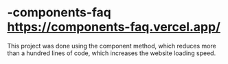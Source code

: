 # -components-faq   https://components-faq.vercel.app/
This project was done using the component method, which reduces more than a hundred lines of code, which increases the website loading speed.
